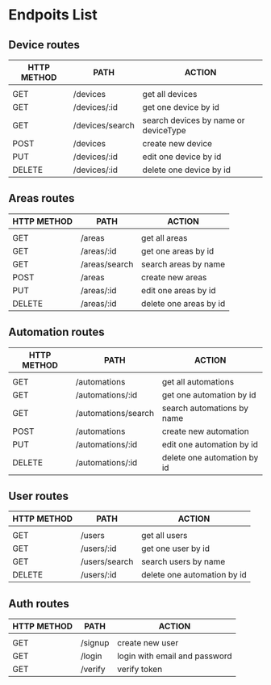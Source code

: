 # Endpoits List

## Device routes
| HTTP METHOD | PATH               | ACTION                              |
| ----------- | ------------------ | ------------------------------------|
|             |                    |                                     |
|GET          | /devices           | get all devices                     |
|GET          | /devices/:id       | get one device by id                |
|GET          | /devices/search    | search devices by name or deviceType|
|POST         | /devices           | create new device                   |
|PUT          | /devices/:id       | edit one device by id               |
|DELETE       | /devices/:id       | delete one device by id             |


## Areas routes
| HTTP METHOD | PATH               | ACTION                              |
| ----------- | ------------------ | ------------------------------------|
|             |                    |                                     |
|GET          | /areas             | get all areas                       |
|GET          | /areas/:id         | get one areas by id                 |
|GET          | /areas/search      | search areas by name                |
|POST         | /areas             | create new areas                    |
|PUT          | /areas/:id         | edit one areas by id                |
|DELETE       | /areas/:id         | delete one areas by id              |

## Automation routes
| HTTP METHOD | PATH               | ACTION                              |
| ----------- | ------------------ | ------------------------------------|
|             |                    |                                     |
|GET          | /automations       | get all automations                 |
|GET          | /automations/:id   | get one automation by id            |
|GET          | /automations/search| search automations by name          |
|POST         | /automations       | create new automation               |
|PUT          | /automations/:id   | edit one automation by id           |
|DELETE       | /automations/:id   | delete one automation by id         |

## User routes
| HTTP METHOD | PATH               | ACTION                              |
| ----------- | ------------------ | ------------------------------------|
|             |                    |                                     |
|GET          | /users             | get all users                       |
|GET          | /users/:id         | get one user by id                  |
|GET          | /users/search      | search users by name                |
|DELETE       | /users/:id         | delete one automation by id         |

## Auth routes
| HTTP METHOD | PATH               | ACTION                              |
| ----------- | ------------------ | ------------------------------------|
|             |                    |                                     |    
|GET          | /signup            | create new user                     |   
|GET          | /login             | login with email and password       |   
|GET          | /verify            | verify token                        |   